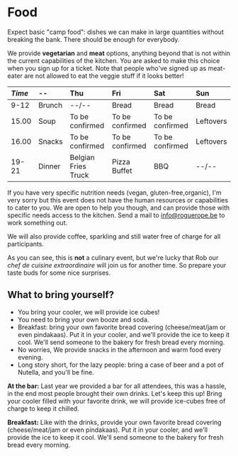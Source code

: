 # Food

Expect basic "camp food": dishes we can make in large quantities without breaking the bank. There should be enough for everybody.

We provide **vegetarian** and **meat** options, anything beyond that is not within the current capabilities of the kitchen. You are asked to make this choice when you sign up for a ticket. Note that people who've signed up as meat-eater are not allowed to eat the veggie stuff if it looks better!

| _Time_ | -- | Thu | Fri | Sat | Sun |
| :--- | :--- | :--- | :--- | :--- | :--- |
| 9-12 | Brunch | --/-- | Bread | Bread | Bread |
| 15.00 | Soup | To be confirmed |To be confirmed  |To be confirmed | Leftovers |
| 16.00 | Snacks | To be confirmed | To be confirmed | To be confirmed | Leftovers |
| 19-21 | Dinner | Belgian Fries Truck | Pizza Buffet | BBQ | --/-- |

If you have very specific nutrition needs \(vegan, gluten-free,organic\), I'm very sorry but this event does not have the human resources or capabilities to cater to you. We are open to help you though, and can provide those with specific needs access to the kitchen. Send a mail to info@roguerope.be to work something out.

We will also provide coffee, sparkling and still water free of charge for all participants.

As you can see, this is **not** a culinary event, but we're lucky that Rob our *chef de cuisine extraordinaire* will join us for another time. So prepare your taste buds for some nice surprises. 


## What to bring yourself?
* You bring your cooler, we will provide ice cubes!
* You need to bring your own booze and soda.
* Breakfast: bring your own favorite bread covering (cheese/meat/jam or even pindakaas). Put it in your cooler, and we'll provide the ice to keep it cool. We'll send someone to the bakery for fresh bread every morning.
* No worries, We provide snacks in the afternoon and warm food every evening.
* Long story short, for the lazy people: bring a case of beer and a pot of Nutella, and you'll be fine.

**At the bar:** Last year we provided a bar for all attendees, this was a hassle, in the end most people brought their own drinks. Let's keep this up! Bring your cooler filled with your favorite drink, we will provide ice-cubes free of charge to keep it chilled.

**Breakfast:** Like with the drinks, provide your own favorite bread covering (cheese/meat/jam or even pindakaas). Put it in your cooler, and we'll provide the ice to keep it cool. We'll send someone to the bakery for fresh bread every morning.